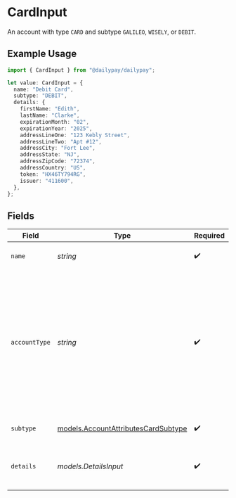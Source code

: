 # CardInput

An account with type `CARD` and subtype `GALILEO`, `WISELY`, or `DEBIT`.

## Example Usage

```typescript
import { CardInput } from "@dailypay/dailypay";

let value: CardInput = {
  name: "Debit Card",
  subtype: "DEBIT",
  details: {
    firstName: "Edith",
    lastName: "Clarke",
    expirationMonth: "02",
    expirationYear: "2025",
    addressLineOne: "123 Kebly Street",
    addressLineTwo: "Apt #12",
    addressCity: "Fort Lee",
    addressState: "NJ",
    addressZipCode: "72374",
    addressCountry: "US",
    token: "HX46TY794RG",
    issuer: "411600",
  },
};
```

## Fields

| Field                                                                                                                                                                  | Type                                                                                                                                                                   | Required                                                                                                                                                               | Description                                                                                                                                                            | Example                                                                                                                                                                |
| ---------------------------------------------------------------------------------------------------------------------------------------------------------------------- | ---------------------------------------------------------------------------------------------------------------------------------------------------------------------- | ---------------------------------------------------------------------------------------------------------------------------------------------------------------------- | ---------------------------------------------------------------------------------------------------------------------------------------------------------------------- | ---------------------------------------------------------------------------------------------------------------------------------------------------------------------- |
| `name`                                                                                                                                                                 | *string*                                                                                                                                                               | :heavy_check_mark:                                                                                                                                                     | Display name for this account.                                                                                                                                         | Debit Card                                                                                                                                                             |
| `accountType`                                                                                                                                                          | *string*                                                                                                                                                               | :heavy_check_mark:                                                                                                                                                     | The type of account. It differentiates between depository accounts (e.g. bank account), cards (e.g. debit) and earnings balance type of accounts (e.g. on demand pay). |                                                                                                                                                                        |
| `subtype`                                                                                                                                                              | [models.AccountAttributesCardSubtype](../models/accountattributescardsubtype.md)                                                                                       | :heavy_check_mark:                                                                                                                                                     | The subtype of the account.                                                                                                                                            | DEBIT                                                                                                                                                                  |
| `details`                                                                                                                                                              | *models.DetailsInput*                                                                                                                                                  | :heavy_check_mark:                                                                                                                                                     | The banking details of the account and account holder.                                                                                                                 |                                                                                                                                                                        |